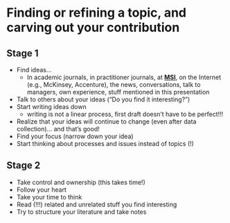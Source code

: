 # Finding or refining a topic, and carving out your contribution

##  Stage 1

* Find ideas...
    * In academic journals, in practitioner journals, at [**MSI**](http://msi.org/), on the Internet (e.g., McKinsey, Accenture), the news, conversations, talk to managers, own experience, stuff mentioned in this presentation
* Talk to others about your ideas (“Do you find it interesting?”)
* Start writing ideas down
     * writing is not a linear process, first draft doesn’t have to be perfect!!!
* Realize that your ideas will continue to change (even after data collection)… and that’s good!
* Find your focus (narrow down your idea)
* Start thinking about processes and issues instead of topics (!)


##  Stage 2

* Take control and ownership (this takes time!)
* Follow your heart
* Take your time to think
* Read (!!!) related and unrelated stuff you find interesting
* Try to structure your literature and take notes

